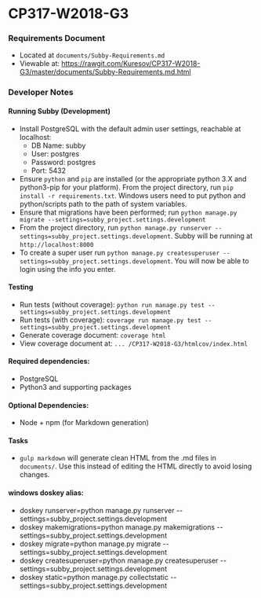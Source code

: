 # CP317-W2018-G3

### Requirements Document
* Located at `documents/Subby-Requirements.md`
* Viewable at: https://rawgit.com/Kuresov/CP317-W2018-G3/master/documents/Subby-Requirements.md.html

### Developer Notes
#### Running Subby (Development)
  * Install PostgreSQL with the default admin user settings, reachable at localhost:
    * DB Name: subby
    * User: postgres
    * Password: postgres
    * Port: 5432
  * Ensure `python` and `pip` are installed (or the appropriate python 3.X and python3-pip for your platform). From the project directory, run `pip install -r requirements.txt`. Windows users need to put python and python/scripts path to the path of system variables.
  * Ensure that migrations have been performed; run `python manage.py migrate --settings=subby_project.settings.development`
  * From the project directory, run `python manage.py runserver --settings=subby_project.settings.development`. Subby will be running at `http://localhost:8000`
  * To create a super user run `python manage.py createsuperuser --settings=subby_project.settings.development`. You will now be able to login using the info you enter.
 
#### Testing
  * Run tests (without coverage): `python run manage.py test --settings=subby_project.settings.development`
  * Run tests (with coverage): `coverage run manage.py test --settings=subby_project.settings.development`
  * Generate coverage document: `coverage html`
  * View coverage document at: `... /CP317-W2018-G3/htmlcov/index.html`

#### Required dependencies:
  * PostgreSQL
  * Python3 and supporting packages

#### Optional Dependencies:
  * Node + npm (for Markdown generation)

#### Tasks
  * `gulp markdown` will generate clean HTML from the .md files in `documents/`. Use this instead of editing the HTML directly to avoid losing changes.

#### windows doskey alias:
* doskey runserver=python manage.py runserver --settings=subby_project.settings.development
* doskey makemigrations=python manage.py makemigrations --settings=subby_project.settings.development
* doskey migrate=python manage.py migrate --settings=subby_project.settings.development
* doskey createsuperuser=python manage.py createsuperuser --settings=subby_project.settings.development
* doskey static=python manage.py collectstatic --settings=subby_project.settings.development
